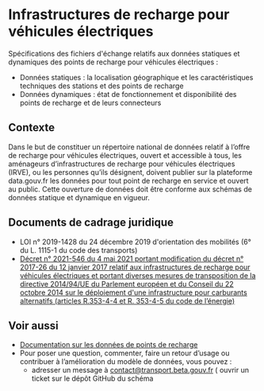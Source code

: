 <MenuSchema />

# Infrastructures de recharge pour véhicules électriques

Spécifications des fichiers d'échange relatifs aux données statiques et dynamiques des points de recharge pour véhicules électriques : 
- Données statiques : la localisation géographique et les caractéristiques techniques des stations et des points de recharge
- Données dynamiques : état de fonctionnement et disponibilité des points de recharge et de leurs connecteurs

## Contexte

Dans le but de constituer un répertoire national de données relatif à l’offre de recharge pour véhicules électriques, ouvert et accessible à tous, les aménageurs d’infrastructures de recharge pour véhicules électriques (IRVE), ou les personnes qu’ils désignent, doivent publier sur la plateforme data.gouv.fr les données pour tout point de recharge en service et ouvert au public. Cette ouverture de données doit être conforme aux schémas de données statique et dynamique en vigueur.

## Documents de cadrage juridique
- LOI n° 2019-1428 du 24 décembre 2019 d'orientation des mobilités (6° du L. 1115-1 du code des transports)
- [Décret n° 2021-546 du 4 mai 2021 portant modification du décret n° 2017-26 du 12 janvier 2017 relatif aux infrastructures de recharge pour véhicules électriques et portant diverses mesures de transposition de la directive 2014/94/UE du Parlement européen et du Conseil du 22 octobre 2014 sur le déploiement d'une infrastructure pour carburants alternatifs (articles R.353-4-4 et R. 353-4-5 du code de l’énergie)](https://www.legifrance.gouv.fr/jorf/id/JORFTEXT000043475363)

## Voir aussi
- [Documentation sur les données de points de recharge](https://doc.transport.data.gouv.fr/producteurs/infrastructures-de-recharge-de-vehicules-electriques-irve) 
- Pour poser une question, commenter, faire un retour d’usage ou contribuer à l’amélioration du modèle de données, vous pouvez :
    - adresser un message à contact@transport.beta.gouv.fr 
    ( ouvrir un ticket sur le dépôt GitHub du schéma
